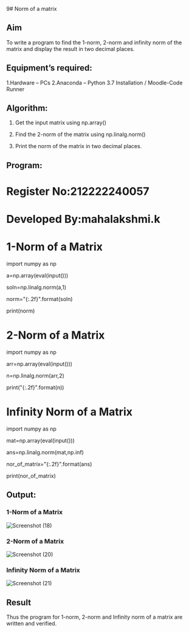 9# Norm of a matrix
## Aim
To write a program to find the 1-norm, 2-norm and infinity norm of the matrix and display the result in two decimal places.
## Equipment’s required:
1.Hardware – PCs
2.Anaconda – Python 3.7 Installation / Moodle-Code Runner
## Algorithm:

1. Get the input matrix using np.array()   

2. Find the 2-norm of the matrix using np.linalg.norm()

3. Print the norm of the matrix in two decimal places.

## Program:

# Register No:212222240057

# Developed By:mahalakshmi.k

# 1-Norm of a Matrix


import numpy as np

a=np.array(eval(input()))

soln=np.linalg.norm(a,1)

norm="{:.2f}".format(soln)

print(norm)

# 2-Norm of a Matrix


import numpy as np

arr=np.array(eval(input()))

n=np.linalg.norm(arr,2)

print("{:.2f}".format(n))


# Infinity Norm of a Matrix


import numpy as np

mat=np.array(eval(input()))

ans=np.linalg.norm(mat,np.inf)

nor_of_matrix="{:.2f}".format(ans)

print(nor_of_matrix)


## Output:

### 1-Norm of a Matrix

![Screenshot (18)](https://github.com/maha712/Norm-of-a-matrix/assets/121156360/a18cd9ed-846f-4941-bdfe-579b57dbf7e3)


### 2-Norm of a Matrix

![Screenshot (20)](https://github.com/maha712/Norm-of-a-matrix/assets/121156360/d5e99589-9ed9-41d3-aef7-48af1141d4b5)


### Infinity Norm of a Matrix

![Screenshot (21)](https://github.com/maha712/Norm-of-a-matrix/assets/121156360/261e41dc-0825-4e3b-87a9-8c6225f139c6)

## Result
Thus the program for 1-norm, 2-norm and Infinity norm of a matrix are written and verified.
